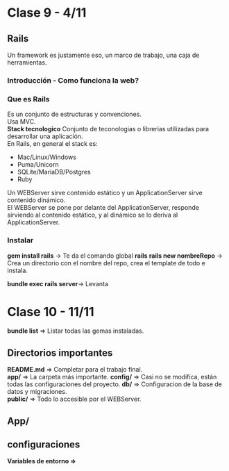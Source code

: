 # Clase 9 - 4/11 

## Rails
Un framework es justamente eso, un marco de trabajo, una caja de herramientas.  

### Introducción - Como funciona la web?
### Que es Rails
Es un conjunto de estructuras y convenciones.  
Usa MVC.  
**Stack tecnologico** Conjunto de teconologias o librerias utilizadas para desarrollar una aplicación.  
En Rails, en general el stack es:
- Mac/Linux/Windows
- Puma/Unicorn
- SQLite/MariaDB/Postgres
- Ruby

Un WEBServer sirve contenido estático y un ApplicationServer sirve contenido dinámico.  
El WEBServer se pone por delante del ApplicationServer, responde sirviendo al contenido estático, y al dinámico se lo deriva al ApplicationServer.

### Instalar
**gem install rails** -> Te da el comando global **rails**
**rails new nombreRepo** -> Crea un directorio con el nombre del repo, crea el template de todo e instala.  

**bundle exec rails server**-> Levanta

# Clase 10 - 11/11

**bundle list** => Listar todas las gemas instaladas.  

## Directorios importantes

**README.md** => Completar para el trabajo final.  
**app/** => La carpeta más importante.
**config/** => Casi no se modifica, están todas las configuraciones del proyecto.
**db/** => Configuracion de la base de datos y migraciones.  
**public/** => Todo lo accesible por el WEBServer.  

## App/

## configuraciones

**Variables de entorno =>** 
